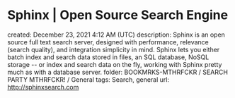 # Sphinx | Open Source Search Engine

created: December 23, 2021 4:12 AM (UTC)
description: Sphinx is an open source full text search server, designed with performance, relevance (search quality), and integration simplicity in mind. Sphinx lets you either batch index and search data stored in files, an SQL database, NoSQL storage -- or index and search data on the fly, working with Sphinx pretty much as with a database server.
folder: BOOKMRKS-MTHRFCKR / SEARCH PARTY MTHRFCKR! / General
tags: Search, general
url: http://sphinxsearch.com